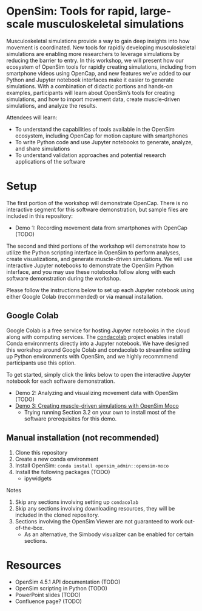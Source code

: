 # OpenSim: Tools for rapid, large-scale musculoskeletal simulations

Musculoskeletal simulations provide a way to gain deep insights into how movement is coordinated. New tools for rapidly developing musculoskeletal simulations are enabling more researchers to leverage simulations by reducing the barrier to entry. In this workshop, we will present how our ecosystem of OpenSim tools for rapidly creating simulations, including from smartphone videos using OpenCap, and new features we’ve added to our Python and Jupyter notebook interfaces make it easier to generate simulations. With a combination of didactic portions and hands-on examples, participants will learn about OpenSim’s tools for creating simulations, and how to import movement data, create muscle-driven simulations, and analyze the results.

Attendees will learn:

- To understand the capabilities of tools available in the OpenSim ecosystem, including OpenCap for motion capture with smartphones
- To write Python code and use Jupyter notebooks to generate, analyze, and share simulations
- To understand validation approaches and potential research applications of the software

# Setup

The first portion of the workshop will demonstrate OpenCap. There is no interactive segment for this software demonstration, but sample files are included in this repository:

* Demo 1: Recording movement data from smartphones with OpenCap (TODO)

The second and third portions of the workshop will demonstrate how to utilize the Python scripting interface in OpenSim to perform analyses, create visualizations, and generate muscle-driven simulations. We will use interactive Jupyter notebooks to demonstrate the OpenSim Python interface, and you may use these notebooks follow along with each software demonstration during the workshop.

Please follow the instructions below to set up each Jupyter notebook using either Google Colab (recommended) or via manual installation.

## Google Colab

Google Colab is a free service for hosting Jupyter notebooks in the cloud along with computing services. The [condacolab](https://github.com/conda-incubator/condacolab) project enables install Conda environments directly into a Jupyter notebook. We have designed this workshop around Google Colab and condacolab to streamline setting up Python environments with OpenSim, and we highly recommmend participants use this option.

To get started, simply click the links below to open the interactive Jupyter notebook for each software demonstration.

* Demo 2: Analyzing and visualizing movement data with OpenSim (TODO)
* [Demo 3: Creating muscle-driven simulations with OpenSim Moco](https://githubtocolab.com/opensim-org/CMBBE2024/blob/main/Demo3_OpenSimMoco/Demo%203%20-%20Muscle-driven%20Simulations%20with%20OpenSim%20Moco.ipynb)
    * Trying running Section 3.2 on your own to install most of the software prerequisites for this demo.


## Manual installation (not recommended)

1. Clone this repository
2. Create a new conda environment
3. Install OpenSim: `conda install opensim_admin::opensim-moco`
4. Install the following packages (TODO)
    - ipywidgets

Notes
1. Skip any sections involving setting up `condacolab`
2. Skip any sections involving downloading resources, they will be included in the cloned repository.
3. Sections involving the OpenSim Viewer are not guaranteed to work out-of-the-box.
    - As an alternative, the Simbody visualizer can be enabled for certain sections.


# Resources

* OpenSim 4.5.1 API documentation (TODO)
* OpenSim scripting in Python (TODO)
* PowerPoint slides (TODO)
* Confluence page? (TODO)